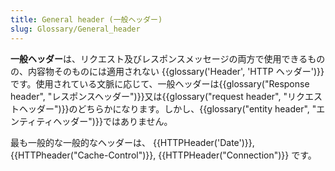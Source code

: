 ```yaml
---
title: General header (一般ヘッダー)
slug: Glossary/General_header
---
```


**一般ヘッダー**は、リクエスト及びレスポンスメッセージの両方で使用できるものの、内容物そのものには適用されない {{glossary('Header', 'HTTP ヘッダー')}}です。使用されている文脈に応じて、一般ヘッダーは{{glossary("Response header", "レスポンスヘッダー")}}又は{{glossary("request header", "リクエストヘッダー")}}のどちらかになります。しかし、{{glossary("entity header", "エンティティヘッダー")}}ではありません。

最も一般的な一般的なヘッダーは、 {{HTTPHeader('Date')}}, {{HTTPheader("Cache-Control")}}, {{HTTPHeader("Connection")}} です。
